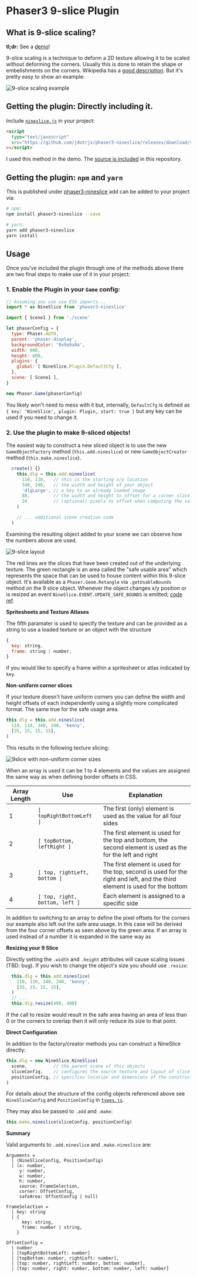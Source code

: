 # Phaser3 9-slice Plugin

## What is 9-slice scaling?

**tl;dr:** See a [demo][demo-url]!

9-slice scaling is a technique to deform a 2D texture allowing it to be scaled
without deforming the corners.  Usually this is done to retain the shape or
embelishments on the corners. Wikipedia has a [good description][wiki]. But it's
pretty easy to show an example:

![9-slice scaling example](./README/9slice-demo.gif)

[wiki]: https://en.wikipedia.org/wiki/9-slice_scaling
[demo-url]: https://jdotrjs.github.io/phaser3-nineslice/

## Getting the plugin: Directly including it.

Include [`nineslice.js`](./dist/nineslice.js) in your project:

```html
<script
  type="text/javascript"
  src="https://github.com/jdotrjs/phaser3-nineslice/releases/download/v0.1.1/nineslice.js"
></script>
```

I used this method in the demo. The [source is included](./example) in this
repository.

## Getting the plugin: `npm` and `yarn`

This is published under [phaser3-nineslice][npmjs] add can be added to your
project via:

```bash
# npm:
npm install phaser3-nineslice --save

# yarn:
yarn add phaser3-nineslice
yarn install
```

[npmjs]: https://www.npmjs.com/package/phaser3-nineslice/

## Usage

Once you've included the plugin through one of the methods above there are two
final steps to make use of it in your project:

### 1. Enable the Plugin in your `Game` config:

```javascript
// Assuming you use use ES6 imports...
import * as NineSlice from 'phaser3-nineslice'

import { Scene1 } from './scene'

let phaserConfig = {
  type: Phaser.AUTO,
  parent: 'phaser-display',
  backgroundColor: '0x9a9a9a',
  width: 800,
  height: 600,
  plugins: {
    global: [ NineSlice.Plugin.DefaultCfg ],
  },
  scene: [ Scene1 ],
}

new Phaser.Game(phaserConfig)
```

You likely won't need to mess with it but, internally, `DefaultCfg` is
defined as `{ key: 'NineSlice', plugin: Plugin, start: true }` but any key
can be used if you need to change it.

### 2. Use the plugin to make 9-sliced objects!

The easiest way to construct a new sliced object is to use the new
`GameObjectFactory` method (`this.add.nineslice`) or new `GameObjectCreator`
method (`this.make.nineslice`).

```javascript
  create() {}
    this.dlg = this.add.nineslice(
      110, 110,   // this is the starting x/y location
      340, 240,   // the width and height of your object
      'dlgLarge', // a key to an already loaded image
      88,         // the width and height to offset for a corner slice
      24          // (optional) pixels to offset when computing the safe usage area
    )

    // ... additional scene creation code
  )
```

Examining the resulting object added to your scene we can observe how the numbers
above are used.

![9-slice layout](./README/layout.png)

The red lines are the slices that have been created out of the underlying
texture. The green rectangle is an area called the "safe usable area" which
represents the space that can be used to house content within this 9-slice
object. It's available as a `Phaser.Geom.Retangle` via `.getUsableBounds`
method on the 9 slice object. Whenever the object changes x/y position or
is resized an event `NineSlice.EVENT.UPDATE_SAFE_BOUNDS` is emitted;
[code ref][emitref].

[emitref]: ./src/NineSlice.js#L133

**Spritesheets and Texture Atlases**

The fifth paramater is used to specify the texture and can be provided as a
string to use a loaded texture or an object with the structure

```javascript
{
  key: string,
  frame: string | number,
}
```

if you would like to specify a frame within a spritesheet or atlas indicated
by `key`.

**Non-uniform corner slices**

If your texture doesn't have uniform corners you can define the width and height
offsets of each independently using a slightly more complicated format. The same
true for the safe usage area.

```javascript
this.dlg = this.add.nineslice(
  110, 110, 340, 240, 'kenny',
  [35, 15, 15, 15],
)
```

This results in the following texture slicing:

![9slice with non-uniform corner sizes](./README/layout-2.png)

When an array is used it can be 1 to 4 elements and the values are assigned the
same way as when defining border offsets in CSS.

Array Length  | Use  | Explanation |
------------- | ---- | ----------- |
1 | `[ topRightBottomLeft ]` | The first (only) element is used as the value for all four sides
2 | `[ topBottom, leftRight ]` | The first element is used for the top and bottom, the second element is used as the for the left and right
3 | `[ top, rightLeft, bottom ]` | The first element is used for the top, second is used for the right and left, and the third element is used for the bottom
4 | `[ top, right, bottom, left ]` | Each element is assigned to a specific side

In addition to switching to an array to define the pixel offsets for the corners
our example also left out the safe area usage. In this case will be derived from
the four corner offsets as seen above by the green area. If an array is used
instead of a number it is expanded in the same way as

**Resizing your 9 Slice**

Directly setting the `.width` and `.height` attributes will cause scaling issues
(TBD: bug). If you wish to change the object's size you should use `.resize`:

```javascript
  this.dlg = this.add.nineslice(
    110, 110, 340, 240, 'kenny',
    [35, 15, 15, 15],
  )
  // ...
  this.dlg.resize(400, 400)
```

If the call to resize would result in the safe area having an area of less than
0 or the corners to overlap then it will only reduce its size to that point.

**Direct Configuration**

In addition to the factory/creator methods you can construct a NineSlice directly:

```javascript
this.dlg = new NineSlice.NineSlice(
  scene,          // the parent scene of this objects
  sliceConfig,    // configures the source texture and layout of slice relative to it
  positionConfig, // specifies location and dimensions of the constructed object
)
```

For details about the structure of the config objects referenced above see
`NineSliceConfig` and `PositionConfig` in [`types.js`](./src/types.js).

They may also be passed to `.add` and `.make`:

```javascript
this.make.nineslice(sliceConfig, positionConfig)
```

**Summary**

Valid arguments to `.add.nineslice` and `.make.nineslice` are:

```
Arguments =
  | (NineSliceConfig, PositionConfig)
  | (x: number,
     y: number,
     w: number,
     h: number,
     source: FrameSelection,
     corner: OffsetConfig,
     safeArea: OffsetConfig | null)

FrameSelection =
  | key: string
  | {
      key: string,
      frame: number | string,
    }

OffsetConfig =
  | number
  | [topRightBottomLeft: number]
  | [topBottom: number, rightLeft: number],
  | [top: number, rightLeft: number, bottom: number],
  | [top: number, right: number, bottom: number, left: number]
```